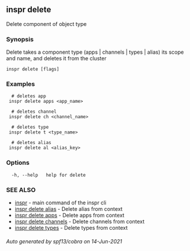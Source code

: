 ## inspr delete

Delete component of object type

### Synopsis

Delete takes a component type (apps | channels | types | alias) its scope and name, and deletes it from the cluster

```
inspr delete [flags]
```

### Examples

```
  # deletes app
 inspr delete apps <app_name>

  # deletes channel
 inspr delete ch <channel_name>

  # deletes type
 inspr delete t <type_name>

  # deletes alias
 inspr delete al <alias_key>

```

### Options

```
  -h, --help   help for delete
```

### SEE ALSO

* [inspr](inspr.md)	 - main command of the inspr cli
* [inspr delete alias](inspr_delete_alias.md)	 - Delete alias from context
* [inspr delete apps](inspr_delete_apps.md)	 - Delete apps from context 
* [inspr delete channels](inspr_delete_channels.md)	 - Delete channels from context
* [inspr delete types](inspr_delete_types.md)	 - Delete types from context

###### Auto generated by spf13/cobra on 14-Jun-2021
